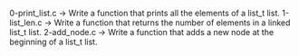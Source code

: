 0-print_list.c -> Write a function that prints all the elements of a list_t list.
1-list_len.c -> Write a function that returns the number of elements in a linked list_t list.
2-add_node.c -> Write a function that adds a new node at the beginning of a list_t list.

